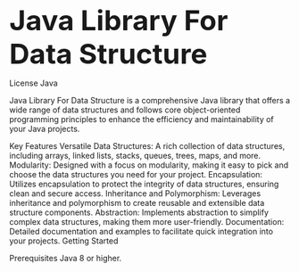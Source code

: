 
<span style="font-size: 50px;">**Java Library For Data Structure**</span>

License
Java

Java Library For Data Structure is a comprehensive Java library that offers a wide range of data structures and follows core object-oriented programming principles to enhance the efficiency and maintainability of your Java projects.

Key Features
Versatile Data Structures: A rich collection of data structures, including arrays, linked lists, stacks, queues, trees, maps, and more.
Modularity: Designed with a focus on modularity, making it easy to pick and choose the data structures you need for your project.
Encapsulation: Utilizes encapsulation to protect the integrity of data structures, ensuring clean and secure access.
Inheritance and Polymorphism: Leverages inheritance and polymorphism to create reusable and extensible data structure components.
Abstraction: Implements abstraction to simplify complex data structures, making them more user-friendly.
Documentation: Detailed documentation and examples to facilitate quick integration into your projects.
Getting Started

Prerequisites
Java 8 or higher.
